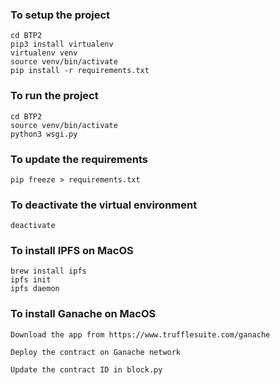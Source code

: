 ### To setup the project

```
cd BTP2
pip3 install virtualenv
virtualenv venv
source venv/bin/activate
pip install -r requirements.txt
```

### To run the project

```
cd BTP2
source venv/bin/activate
python3 wsgi.py
```

### To update the requirements

```
pip freeze > requirements.txt
```

### To deactivate the virtual environment

```
deactivate
```

### To install IPFS on MacOS

```
brew install ipfs
ipfs init
ipfs daemon
```

### To install Ganache on MacOS

```
Download the app from https://www.trufflesuite.com/ganache

Deploy the contract on Ganache network

Update the contract ID in block.py

```
